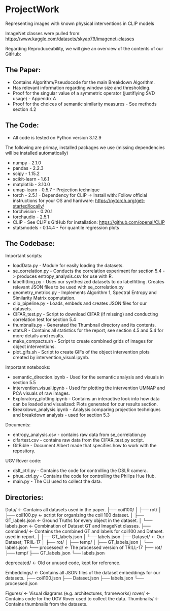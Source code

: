# ProjectWork
Representing images with known physical interventions in CLIP models

ImageNet classes were pulled from:
https://www.kaggle.com/datasets/skyap79/imagenet-classes

Regarding Reproduceability, we will give an overview of the contents of our GitHub:


## The Paper:
* Contains Algorithm/Pseudocode for the main Breakdown Algorithm.
* Has relevant information regarding window size and thresholding.
* Proof for the singular value of a symmetric operator (justifiying SVD usage) - Appendix A
* Proof for the choices of semantic similarity measures - See methods section 4.2


## The Code:
* All code is tested on Python version 3.12.9

The following are primay, installed packages we use (missing dependencies will be installed automatically)
* numpy - 2.1.0  
* pandas - 2.2.3  
* scipy - 1.15.2  
* scikit-learn - 1.6.1  
* matplotlib - 3.10.0  
* umap-learn - 0.5.7 - Projection technique
* torch - 2.5.1  - Dependency for CLIP
  → Install with: Follow official instructions for your OS and hardware: https://pytorch.org/get-started/locally/  
* torchvision - 0.20.1  
* torchaudio - 2.5.1  
* CLIP - See CLIP's GitHub for installation: https://github.com/openai/CLIP  
* statsmodels - 0.14.4 - For quantile regression plots


## The Codebase:

Important scripts:
* loadData.py - Module for easily loading the datasets.
* se_correlation.py - Conducts the correlation experiment for section 5.4 -> produces entropy_analysis.csv for use with R.
* labelfitting.py - Uses our synthesized datasets to do labelfitting. Creates relevant JSON files to be used with se_correlation.py
* geometry_metrics.py - Implements Algorithm 1, Spectral Entropy and Similarity Matrix copmutation.
* clip_pipeline.py - Loads, embeds and creates JSON files for our datasets.
* CIFAR_test.py - Script to download CIFAR (if missing) and conducting correlation test for section 5.4
* thumbnails.py - Generated the Thumbnail directory and its contents.
* stats.R - Contains all statistics for the report, see section 4.5 and 5.4 for more details and results.
* make_compacts.sh - Script to create combined grids of images for object interventions.
* plot_gifs.sh - Script to create GIFs of the object intervention plots created by intervention_visual.ipynb.

Important notebooks:
* semantic_direction.ipynb - Used for the semantic analysis and visuals in section 5.5
* intervention_visual.ipynb - Used for plotting the intervention UMNAP and PCA visuals of raw images.
* Exploratory_plotting.ipynb - Contains an interactive look into how data can be loaded and visualized: Plots generated for our results section.
* Breakdown_analysis.ipynb - Analysis comparing projection techniques and breakdown analysis - used for section 5.3

Documents:
* entropy_analysis.csv - contains raw data from se_correlation.py
* cifartest.csv - contains raw data from the CIFAR_test.py script.
* GitBible - Document Albert made that specifies how to work with the repository.

UGV Rover code:
* dslt_ctrl.py - Contains the code for controlling the DSLR camera.
* phue_ctrl.py - Contains the code for controlling the Philips Hue Hub.
* main.py - The CLI used to collect the data.

## Directories:

Data/                       <- Contains all datasets used in the paper.
├── coil100/
│   ├── rot/
│   ├── coil100.py          <- script for organizing the coil 100 dataset.
│   ├── GT_labels.json      <- Ground Truths for every object in the dataset.
│   └── labels.json         <- Combination of Dataset GT and ImageNet classes. 
├── combined/               <- Contains the combined GT and labels for coil100 and Dataset. used in report.
│   ├── GT_labels.json
│   └── labels.json
├── Dataset/                <- Our Dataset; TRIIL-17
│   ├── rot/
│   ├── temp/
│   ├── GT_labels.json
│   └── labels.json
└── processed/              <- The processed version of TRILL-17
    ├── rot/
    ├── temp/
    ├── GT_labels.json
    └── labels.json

deprecated/                 <- Old or unused code, kept for reference.

Embeddings/                 <- Contains all JSON files of the dataset embeddings for our datasets.
├── coil100.json
├── Dataset.json
├── labels.json
└── processed.json

Figures/                    <- Visual diagrams (e.g. architectures, frameworks)
rover/                      <- Contains code for the UGV Rover used to collect the data.
Thumbnails/                 <- Contains thumbnails from the datasets.
